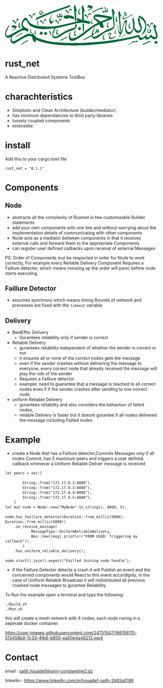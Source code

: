 <p align="center">
<img src="./Bissmillah.svg" class="center"></p>
</p>

# rust_net

A Reactive Distributed Systems ToolBox

# charachteristics

- Simplistic and Clean Architecture (builder/mediator)
- has minimum dependancies to third party libraries
- loosely coupled components
- extensible

# install

Add this to your cargo.toml file

```
rust_net = "0.1.1"
```

# Components

## Node

- abstracts all the complexity of Rustnet in few customizable Builder statements
- add your own components with one line and without worrying about the implementation details of communicating with other components
- Node acts as a mediator between components in that it receives external calls and forward them to the appropriate Components
- can register user defined callbacks upon receival of external Messages

PS: Order of Components mut be respected in order for Node to work correctly, For example every Reliable Delivery Component Requires a Faillure detector, which means messing up the order will panic before node starts executing.

## Faillure Detector

- assumes synchrony which means timing Bounds of network and processes are fixed with the `timeout` variable

## Delivery

- BestEffor Delivery
     - Gurantees reliability only if sender is correct
- Reliable Delivery
     - gurantees reliability independent of whether the sender is correct or not
     - it ensures all or none of the correct nodes gets the message
     - even if the sender crashes without delivering the message to everyone, every correct node that already received the message will play the role of the sender
     - Requires a Faillure detector
     - example: need to guarantee that a message is reached to all correct nodes even if if the sender crashes after sending to one correct node.
- uniform Reliable Delivery
     - gurantees reliability and also considers the behaviour of failed nodes,
     - reliable Delivery is faster but it doesnt gurantee if all nodes delivered the message including Failled nodes

# Example

- create a Node that has a Faillure detector,Commits Messages only if all nodes Commit, has 5 maximum peers and triggers a user defined callback whenever a Uniform Reliable Deliver message is received

```
let peers = vec![

        String::from("172.17.0.2:8888"),
        String::from("172.17.0.3:8888"),
        String::from("172.17.0.4:8888"),
        String::from("172.17.0.5:8888"),
    ]
let mut node = Node::new("MyNode".to_string(), 8888, 5);

node.has_faillure_detector(Duration::from_millis(5000), Duration::from_millis(5000))
    .on_receive_message(
            MessageType::UniformReliableDelivery,
            Box::new(|msg| println!("FROM USER: Triggering my callback")),
        )
    .has_uniform_reliable_delivery();

node.start().join().expect("Failled Joining node handle");
```

- if the Faillure Detector detects a crash it will Publish an event and the concerned components would React to this event accordignly, in the case of Uniform Reliable Broadcast it will redistributed all previous crashed node messages to gurantee Reliability

To Run the example open a terminal and type the following:

```
./Build.sh
./Run.sh
```

this will create a mesh network with 4 nodes, each node runing in a seperate docker container:

https://user-images.githubusercontent.com/24751547/166156115-513458b9-7c33-4fb6-b850-ea50e4a48212.mp4

# Contact

email : salih.houadef@univ-constantine2.dz

linkedin : https://www.linkedin.com/in/houadef-salih-2b92a0188
